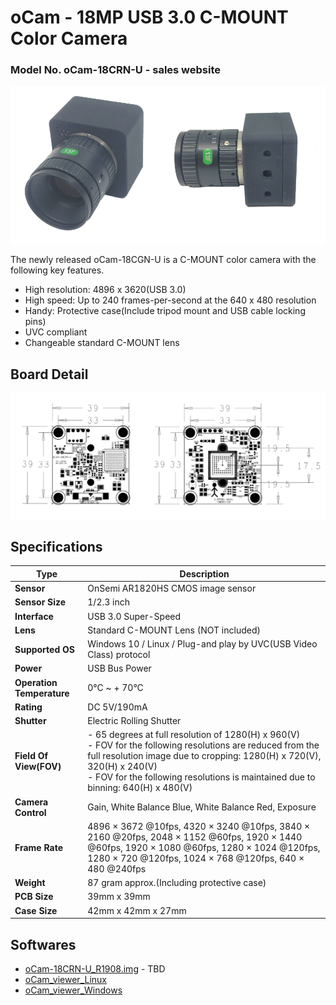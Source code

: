 # oCam - 18MP USB 3.0 C-MOUNT Color Camera
### Model No. oCam-18CRN-U - sales website

![ScreenShot](../../images/oCam-18CRN-U.png)

The newly released oCam-18CGN-U is a C-MOUNT color camera with the following key features.

* High resolution: 4896 x 3620(USB 3.0)
* High speed: Up to 240 frames-per-second at the 640 x 480 resolution
* Handy: Protective case(Include tripod mount and USB cable locking pins)
* UVC compliant
* Changeable standard C-MOUNT lens


## Board Detail
![ScreenShot](../../images/oCam-18CRN-U_Layout.png)


## Specifications
Type | Description |
------|------|
**Sensor** | OnSemi AR1820HS CMOS image sensor |
**Sensor Size** | 1/2.3 inch |
**Interface** | USB 3.0 Super-Speed |
**Lens** | Standard C-MOUNT Lens (NOT included) | 
**Supported OS** | Windows 10 / Linux / Plug-and play by UVC(USB Video Class) protocol | 
**Power** | USB Bus Power | 
**Operation Temperature** | 0°C ~ + 70°C |
**Rating** | DC 5V/190mA |
**Shutter** | Electric Rolling Shutter |
**Field Of View(FOV)** | - 65 degrees at full resolution of 1280(H) x 960(V)</br> - FOV for the following resolutions are reduced from the full resolution image due to cropping: 1280(H) x 720(V), 320(H) x 240(V)</br> - FOV for the following resolutions is maintained due to binning: 640(H) x 480(V) |
**Camera Control** | Gain, White Balance Blue, White Balance Red, Exposure | 
**Frame Rate** | 4896 × 3672 @10fps, 4320 × 3240 @10fps, 3840 × 2160 @20fps, 2048 × 1152 @60fps, 1920 × 1440 @60fps, 1920 × 1080 @60fps, 1280 × 1024 @120fps, 1280 × 720 @120fps, 1024 × 768 @120fps, 640 × 480 @240fps</br> | 
**Weight** | 87 gram approx.(Including protective case) | 
**PCB Size** | 39mm x 39mm | 
**Case Size** | 42mm x 42mm x 27mm |


## Softwares
* [oCam-18CRN-U_R1908.img](../../Firmware) - TBD
* [oCam_viewer_Linux](../../Software/oCam_viewer_Linux)
* [oCam_viewer_Windows](../../Software/oCam-viewer_Win)

